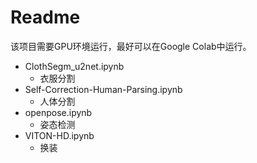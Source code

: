 # Readme

该项目需要GPU环境运行，最好可以在Google Colab中运行。

- ClothSegm_u2net.ipynb
  - 衣服分割
- Self-Correction-Human-Parsing.ipynb
  - 人体分割
- openpose.ipynb
  - 姿态检测
- VITON-HD.ipynb
  - 换装

